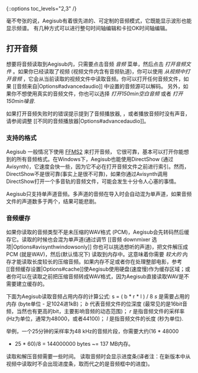 {::options toc_levels="2,3" /}

毫不夸张的说，Aegisub有着很先进的、可定制的音频模式，它既能显示波形也能显示频谱。
有几种方式可以进行整句时间轴编辑和卡拉OK时间轴编辑。

## 打开音频 ##
想要将音频读取到Aegisub内，只需要点击音频 _音频_ 菜单，然后点击 _打开音频文件_ 。如果你已经读取了视频 (视频文件内含有音频轨道)，你可以使用  _从视频中打开音频_ ，它会从当前读取的视频文件中读取音频。你可以打开任何音频文件，如果 [[音频来自|Options#advancedaudio]] 中设置的音频源可以解码。
另外，如果你不想使用真实的音频文件，你也可以选择 _打开150min空白音频_ 或者 _打开150min噪音_.

如果打开音频失败时的错误提示提到了音频播放器, ，或者播放音频时没有声音，请参阅调整 [[不同的音频播放器|Options#advancedaudio]]。

### 支持的格式 ###
Aegisub 一般情况下使用 [FFMS2](https://github.com/FFMS/ffms2) 来打开音频，
它很可靠，基本可以打开你能想到的所有音频格式。在Windows下，Aegisub也能使用DirectShow (通过Avisynth)，它速度会快一些，因为它不必在打开音频文件之前进行索引。然而，DirectShow不是很可靠(事实上是很不可靠)，如果你通过Avisynth调用DirectShow打开一个多音轨的音频文件，可能会发生十分令人心塞的事情。

Aegisub只支持单声道音频。多声道的音频在导入时会自动混为单声道，如果音频文件的声道数多于两个，结果可能悲剧。

### 音频缓存 ###
如果你读取的音频类型不是未压缩的WAV格式 (PCM)，Aegisub会先转码然后缓存它。读取的时候也会混为单声道(通过调节 [[音频 downmixer
选项|Options#avisynthwindowsonly]] 你也可以挑选想听的声道)，把文件解压成 PCM (就是WAV)，然后(默认情况下) 读取到内存中。这意味着你需要 _较大的_  内存才能读取长度较长的压缩音频。如果内存不足或者你在处理整部电影，参考 [[音频缓存设置|Options#cache]]使Aegisub使用硬盘(速度慢)作为缓存区域；或者你可以在读取之前把压缩音频转成WAV格式，因为Aegisub直接读取WAV是不需要建立缓存的。

下面为Aegisub读取音频占用内存的计算公式:
    s = ( b * r * l ) / 8
_s_ 是需要占用的内存 (byte单位 - 足1024进1kB)；
_b_ 代表音频文件的位深度 (最常见的是16bit音频，当然也有更高的bit，主要影响音频的动态范围)；
_r_ 是指音频文件的采样率 (Hz为单位，通常为48000，或者44100)；
_l_ 是指音频文件的长度 (秒为单位).

举例，一个25分钟的采样率为48 kHz的音频片段，你需要大约(16 * 48000
* 25 * 60)/8 = 144000000 bytes ~= 137 MB内存。

读取和解压音频需要一些时间。
读取音频时会显示进度条(译者注：在新版本中从视频中读取时不会出现进度条，取而代之的是音频框中的进度)。
